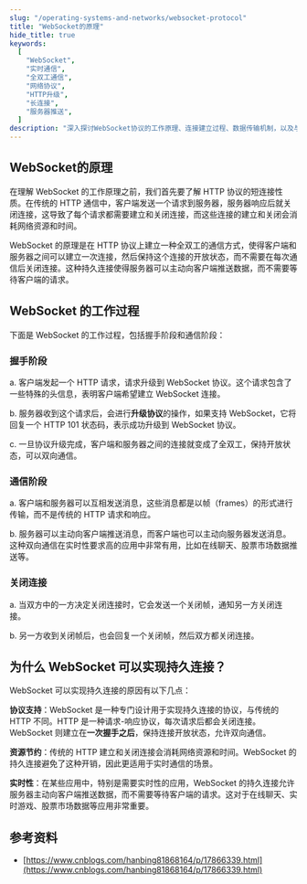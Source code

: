 ```yaml
---
slug: "/operating-systems-and-networks/websocket-protocol"
title: "WebSocket的原理"
hide_title: true
keywords:
  [
    "WebSocket",
    "实时通信",
    "全双工通信",
    "网络协议",
    "HTTP升级",
    "长连接",
    "服务器推送",
  ]
description: "深入探讨WebSocket协议的工作原理、连接建立过程、数据传输机制，以及与HTTP协议的区别和应用场景"
---
```


## WebSocket的原理

在理解 WebSocket 的工作原理之前，我们首先要了解 HTTP 协议的短连接性质。在传统的 HTTP 通信中，客户端发送一个请求到服务器，服务器响应后就关闭连接，这导致了每个请求都需要建立和关闭连接，而这些连接的建立和关闭会消耗网络资源和时间。

WebSocket 的原理是在 HTTP 协议上建立一种全双工的通信方式，使得客户端和服务器之间可以建立一次连接，然后保持这个连接的开放状态，而不需要在每次通信后关闭连接。这种持久连接使得服务器可以主动向客户端推送数据，而不需要等待客户端的请求。

## WebSocket 的工作过程

下面是 WebSocket 的工作过程，包括握手阶段和通信阶段：

### 握手阶段

a. 客户端发起一个 HTTP 请求，请求升级到 WebSocket 协议。这个请求包含了一些特殊的头信息，表明客户端希望建立 WebSocket 连接。

b. 服务器收到这个请求后，会进行**升级协议**的操作，如果支持 WebSocket，它将回复一个 HTTP 101 状态码，表示成功升级到 WebSocket 协议。

c. 一旦协议升级完成，客户端和服务器之间的连接就变成了全双工，保持开放状态，可以双向通信。

### 通信阶段

a. 客户端和服务器可以互相发送消息，这些消息都是以帧（frames）的形式进行传输，而不是传统的 HTTP 请求和响应。

b. 服务器可以主动向客户端推送消息，而客户端也可以主动向服务器发送消息。这种双向通信在实时性要求高的应用中非常有用，比如在线聊天、股票市场数据推送等。

### 关闭连接

a. 当双方中的一方决定关闭连接时，它会发送一个关闭帧，通知另一方关闭连接。

b. 另一方收到关闭帧后，也会回复一个关闭帧，然后双方都关闭连接。

## 为什么 WebSocket 可以实现持久连接？

WebSocket 可以实现持久连接的原因有以下几点：

**协议支持**：WebSocket 是一种专门设计用于实现持久连接的协议，与传统的 HTTP 不同。HTTP 是一种请求-响应协议，每次请求后都会关闭连接。WebSocket 则建立在**一次握手之后**，保持连接开放状态，允许双向通信。

**资源节约**：传统的 HTTP 建立和关闭连接会消耗网络资源和时间。WebSocket 的持久连接避免了这种开销，因此更适用于实时通信的场景。

**实时性**：在某些应用中，特别是需要实时性的应用，WebSocket 的持久连接允许服务器主动向客户端推送数据，而不需要等待客户端的请求。这对于在线聊天、实时游戏、股票市场数据等应用非常重要。

## 参考资料

*   [https://www.cnblogs.com/hanbing81868164/p/17866339.html](https://www.cnblogs.com/hanbing81868164/p/17866339.html)

  

  

```
  

```

